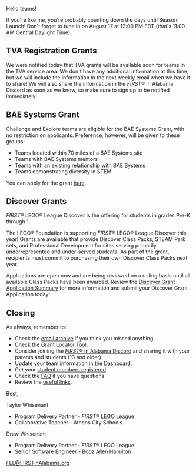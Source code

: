 Hello teams!

If you're like me, you're probably counting down the days until Season Launch! Don't forget to tune in on August 17 at 12:00 PM EDT (that's 11:00 AM Central Daylight Time).


## TVA Registration Grants

We were notified today that TVA grants will be available soon for teams in the TVA service area. We don't have any additional information at this time, but we will include the information in the next weekly email when we have it to share! We will also share the information in the *FIRST*&reg; in Alabama Discord as soon as we know, so make sure to sign up to be notified immediately!


## BAE Systems Grant

Challenge and Explore teams are eligible for the BAE Systems Grant, with no restriction on applicants. Preference, however, will be given to these groups:
- Teams located within 70 miles of a BAE Systems site
- Teams with BAE Systems mentors
- Teams with an existing relationship with BAE Systems
- Teams demonstrating diversity in STEM

You can apply for the grant [here](https://www.baesystems.com/en-us/our-company/about-us/bae-systems-inc/community-investment/first-robotics-grants).


## Discover Grants

*FIRST*&reg; LEGO&reg; League Discover is the offering for students in grades Pre-K through 1.

The LEGO&reg; Foundation is supporting *FIRST*&reg; LEGO&reg; League Discover this year! Grants are available that provide Discover Class Packs, STEAM Park sets, and Professional Development for sites serving primarily underrepresented and under-served students. As part of the grant, recipients must commit to purchasing their own Discover Class Packs next year.

Applications are open now and are being reviewed on a rolling basis until all available Class Packs have been awarded. Review the [Discover Grant Application Summary](https://info.firstinspires.org/hubfs/FLL_Assets/partner-blast-attachments/2021-22%20CARGO%20CONNECT/Grant%20Application%20Summary%20Discover%202021.pdf) for more information and submit your Discover Grant Application today!


## Closing

As always, remember to:
- Check the [email archive](https://github.com/drewwhis/first-in-alabama/tree/main/2021-2022/email-blasts) if you think you missed anything.
- Check the [Grant Locator Tool](https://www.firstinspires.org/robotics/team-grants).
- Consider joining the [*FIRST*&reg; in Alabama Discord](http://discord.gg/7eyJvm3) and sharing it with your parents and students (13 and older).
- Update your team information in [the Dashboard](https://my.firstinspires.org/Dashboard/).
- Get your [student members registered](https://www.firstinspires.org/resource-library/youth-registration-system).
- Check the [FAQ](https://github.com/drewwhis/first-in-alabama/wiki/Frequently-Asked-Questions) if you have questions.
- Review the [useful links](https://github.com/drewwhis/first-in-alabama/wiki/Useful-Links).

Best,

Taylor Whisenant
- Program Delivery Partner - *FIRST*&reg; LEGO League
- Collaborative Teacher - Athens City Schools

Drew Whisenant
- Program Delivery Partner - *FIRST*&reg; LEGO League
- Senior Software Engineer - Booz Allen Hamilton

FLL@FIRSTinAlabama.org